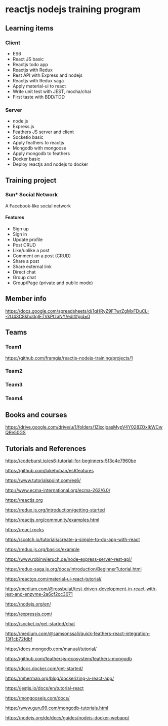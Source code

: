 # reactjs nodejs training program

## Learning items

### Client

- ES6
- React JS basic
- Reactjs todo app
- Reactjs with Redux
- Rest API with Express and nodejs
- Reactjs with Redux saga
- Apply material-ui to react
- Write unit test with JEST, mocha/chai
- First taste with BDD/TDD

### Server
- node.js
- Express.js
- Feathers JS server and client
- Socketio basic
- Apply feathers to reactjs
- Mongodb with mongoose
- Apply mongodb to feathers
- Docker basic
- Deploy reactjs and nodejs to docker


## Training project

### Sun* Social Network

A Facebook-like social network

#### Features

- Sign up
- Sign in
- Update profile
- Post CRUD
- Like/unlike a post
- Comment on a post (CRUD)
- Share a post
- Share external link
- Direct chat
- Group chat
- Group/Page (private and public mode)

## Member info

https://docs.google.com/spreadsheets/d/1qHRyZ9FTwrZgMxFDuCL--2U43C8khc0qIETVkPtzaNY/edit#gid=0

## Teams

### Team1

https://github.com/framgia/reactjs-nodejs-training/projects/1

### Team2

### Team3

### Team4



## Books and courses

https://drive.google.com/drive/u/1/folders/1ZixcjoasMypV4Y028ZOxIkWCwQRe50GS

## Tutorials and References

https://codeburst.io/es6-tutorial-for-beginners-5f3c4e7960be

https://github.com/lukehoban/es6features

https://www.tutorialspoint.com/es6/

http://www.ecma-international.org/ecma-262/6.0/

https://reactjs.org 

https://redux.js.org/introduction/getting-started

https://reactjs.org/community/examples.html

https://react.rocks

https://scotch.io/tutorials/create-a-simple-to-do-app-with-react

https://redux.js.org/basics/example

https://www.robinwieruch.de/node-express-server-rest-api/

https://redux-saga.js.org/docs/introduction/BeginnerTutorial.html

https://reactgo.com/material-ui-react-tutorial/

https://medium.com/@rossbulat/test-driven-development-in-react-with-jest-and-enzyme-2a6cf2cc3071

https://nodejs.org/en/

https://expressjs.com/

https://socket.io/get-started/chat

https://medium.com/@samsonssali/quick-feathers-react-integration-13f1cb72fdbf

https://docs.mongodb.com/manual/tutorial/

https://github.com/feathersjs-ecosystem/feathers-mongodb

https://docs.docker.com/get-started/

https://mherman.org/blog/dockerizing-a-react-app/

https://jestjs.io/docs/en/tutorial-react		

https://mongoosejs.com/docs/		

https://www.guru99.com/mongodb-tutorials.html

https://nodejs.org/de/docs/guides/nodejs-docker-webapp/		